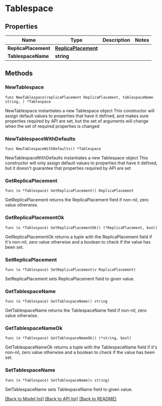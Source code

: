 # Tablespace

## Properties

Name | Type | Description | Notes
------------ | ------------- | ------------- | -------------
**ReplicaPlacement** | [**ReplicaPlacement**](ReplicaPlacement.md) |  | 
**TablespaceName** | **string** |  | 

## Methods

### NewTablespace

`func NewTablespace(replicaPlacement ReplicaPlacement, tablespaceName string, ) *Tablespace`

NewTablespace instantiates a new Tablespace object
This constructor will assign default values to properties that have it defined,
and makes sure properties required by API are set, but the set of arguments
will change when the set of required properties is changed

### NewTablespaceWithDefaults

`func NewTablespaceWithDefaults() *Tablespace`

NewTablespaceWithDefaults instantiates a new Tablespace object
This constructor will only assign default values to properties that have it defined,
but it doesn't guarantee that properties required by API are set

### GetReplicaPlacement

`func (o *Tablespace) GetReplicaPlacement() ReplicaPlacement`

GetReplicaPlacement returns the ReplicaPlacement field if non-nil, zero value otherwise.

### GetReplicaPlacementOk

`func (o *Tablespace) GetReplicaPlacementOk() (*ReplicaPlacement, bool)`

GetReplicaPlacementOk returns a tuple with the ReplicaPlacement field if it's non-nil, zero value otherwise
and a boolean to check if the value has been set.

### SetReplicaPlacement

`func (o *Tablespace) SetReplicaPlacement(v ReplicaPlacement)`

SetReplicaPlacement sets ReplicaPlacement field to given value.


### GetTablespaceName

`func (o *Tablespace) GetTablespaceName() string`

GetTablespaceName returns the TablespaceName field if non-nil, zero value otherwise.

### GetTablespaceNameOk

`func (o *Tablespace) GetTablespaceNameOk() (*string, bool)`

GetTablespaceNameOk returns a tuple with the TablespaceName field if it's non-nil, zero value otherwise
and a boolean to check if the value has been set.

### SetTablespaceName

`func (o *Tablespace) SetTablespaceName(v string)`

SetTablespaceName sets TablespaceName field to given value.



[[Back to Model list]](../README.md#documentation-for-models) [[Back to API list]](../README.md#documentation-for-api-endpoints) [[Back to README]](../README.md)


